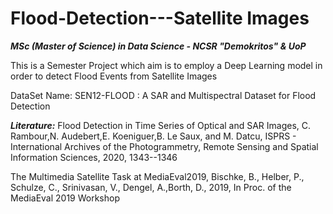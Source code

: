 # Flood-Detection---Satellite Images
<b><em><i>MSc (Master of Science) in Data Science - NCSR "Demokritos" & UoP</i></em></b>

This is a Semester Project which aim is to employ a Deep Learning model in order to detect Flood Events from Satellite Images


DataSet Name: SEN12-FLOOD : A SAR and Multispectral Dataset for Flood Detection



<b><i>Literature:</i></b>
Flood Detection in Time Series of Optical and SAR Images, C. Rambour,N. Audebert,E. Koeniguer,B. Le Saux,  and M. Datcu, ISPRS - International Archives of the Photogrammetry, Remote Sensing and Spatial Information Sciences, 2020, 1343--1346

The Multimedia Satellite Task at MediaEval2019, Bischke, B., Helber, P., Schulze, C., Srinivasan, V., Dengel, A.,Borth, D., 2019, In Proc. of the MediaEval 2019 Workshop
